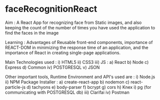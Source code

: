 # faceRecognitionReact

Aim : A React App for recognizing face from Static images, and also keeping the count of the number of times you have used the application
      to find the faces in the image
      
Learning : Advantages of Reusable front-end components, importance of REACT-DOM in minimizing the response time of an application, and the
           importance of React in creating single-page applications.
      
Main Technologies used : 
    i) HTML5
   ii) CSS3
  iii) JS : 
         a) React
         b) Node
         c) Express
         d) Common
   iv) POSTGRESQL
    v) JSON

Other important tools, Runtime Environment and API's used are :
     i) Node.js
    ii) NPM Package Installer :
         a) create-react-app
         b) nodemon
         c) react-particle-js
         d) tachyons
         e) body-parser
         f) bcrypt
         g) cors
         h) Knex
         i) pg (for communicating with POSTGRESQL db)
   iii) Clarifai
    iv) Postman
         

    
